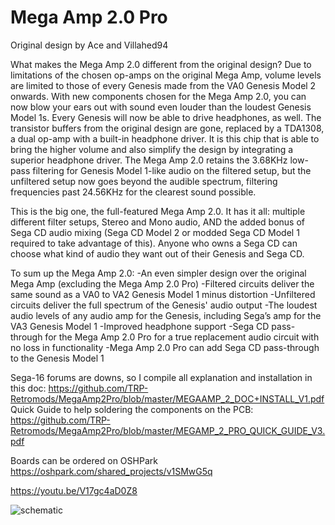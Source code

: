 # Mega Amp 2.0 Pro
Original design by Ace and Villahed94

What makes the Mega Amp 2.0 different from the original design?
Due to limitations of the chosen op-amps on the original Mega Amp, volume levels are limited to those of every Genesis made from the VA0 Genesis Model 2 onwards. With new components chosen for the Mega Amp 2.0, you can now blow your ears out with sound even louder than the loudest Genesis Model 1s.
Every Genesis will now be able to drive headphones, as well. The transistor buffers from the original design are gone, replaced by a TDA1308, a dual op-amp with a built-in headphone driver. It is this chip that is able to bring the higher volume and also simplify the design by integrating a superior headphone driver.
The Mega Amp 2.0 retains the 3.68KHz low-pass filtering for Genesis Model 1-like audio on the filtered setup, but the unfiltered setup now goes beyond the audible spectrum, filtering frequencies past 24.56KHz for the clearest sound possible.

This is the big one, the full-featured Mega Amp 2.0. It has it all: multiple different filter setups, Stereo and Mono audio, AND the added bonus of Sega CD audio mixing (Sega CD Model 2 or modded Sega CD Model 1 required to take advantage of this). Anyone who owns a Sega CD can choose what kind of audio they want out of their Genesis and Sega CD.

To sum up the Mega Amp 2.0:
-An even simpler design over the original Mega Amp (excluding the Mega Amp 2.0 Pro)
-Filtered circuits deliver the same sound as a VA0 to VA2 Genesis Model 1 minus distortion
-Unfiltered circuits deliver the full spectrum of the Genesis' audio output
-The loudest audio levels of any audio amp for the Genesis, including Sega’s amp for the VA3 Genesis Model 1
-Improved headphone support
-Sega CD pass-through for the Mega Amp 2.0 Pro for a true replacement audio circuit with no loss in functionality
-Mega Amp 2.0 Pro can add Sega CD pass-through to the Genesis Model 1


Sega-16 forums are downs, so I compile all explanation and installation in this doc: https://github.com/TRP-Retromods/MegaAmp2Pro/blob/master/MEGAAMP_2_DOC+INSTALL_V1.pdf
Quick Guide to help soldering the components on the PCB: https://github.com/TRP-Retromods/MegaAmp2Pro/blob/master/MEGAMP_2_PRO_QUICK_GUIDE_V3.pdf


Boards can be ordered on OSHPark https://oshpark.com/shared_projects/v1SMwG5q

https://youtu.be/V17gc4aD0Z8

![schematic](https://github.com/TRP-Retromods/MegaAmp2Pro/blob/master/Scematics.png)

